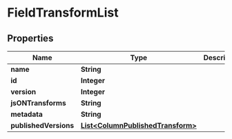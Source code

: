 

# FieldTransformList



## Properties

| Name | Type | Description | Notes |
|------------ | ------------- | ------------- | -------------|
|**name** | **String** |  |  [optional] |
|**id** | **Integer** |  |  [optional] |
|**version** | **Integer** |  |  [optional] |
|**jsONTransforms** | **String** |  |  [optional] |
|**metadata** | **String** |  |  [optional] |
|**publishedVersions** | [**List&lt;ColumnPublishedTransform&gt;**](ColumnPublishedTransform.md) |  |  [optional] |



